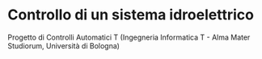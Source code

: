 # Controllo di un sistema idroelettrico
Progetto di Controlli Automatici T (Ingegneria Informatica T - Alma Mater Studiorum, Università di Bologna)
